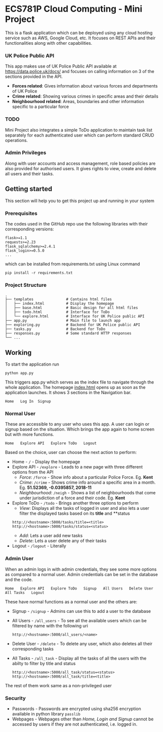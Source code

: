 # ECS781P Cloud Computing - Mini Project
This is a flask application which can be deployed using any cloud hosting service such as AWS, Google Cloud, etc. It focuses on REST APIs and their functionalities along with other capabilities. 

### UK Police Public API
This app makes use of UK Police Public API available at https://data.police.uk/docs/ and focuses on calling information on 3 of the sections provided in the API.
 - **Forces related**: Gives information about various forces and departments of UK Police
 - **Crime related**: Showing various crimes in specific areas and their details
 - **Neighbourhood related**: Areas, boundaries and other information specific to a particular force

### TODO
Mini Project also integrates a simple ToDo application to maintain task list separately for each authenticated user which can perform standard CRUD operations.

### Admin Privileges
Along with user accounts and access management, role based policies are also provided for authorised users. It gives rights to view, create and delete all users and their tasks.

## Getting started
This section will help you to get this project up and running in your system

### Prerequisites
The codes used in the GitHub repo use the following libraries with their corresponding versions:
```
flask>=1.1
requests>=2.23
flask_sqlalchemy>=2.4.1
flask_login>=0.5.0
...
```
which can be installed from requirements.txt using Linux command

```
pip install -r requirements.txt
```
### Project Structure

    .
    ├── templates               # Contains html files
    │   ├── index.html          # Display the homepage
    │   ├── base.html           # Basic design for all html files
    │   ├── todo.html           # Interface for ToDo 
    │   └── explore.html        # Interface for UK Police public API
    ├── app.py                  # Main file to launch app
    ├── exploring.py            # Backend for UK Police public API
    ├── tasks.py                # Backend for ToDo
    ├── responses.py            # Some standard HTTP responses
    └── ...

## Working
To start the application run

    python app.py

This triggers app.py which serves as the index file to navigate through the whole application. The homepage [index.html](https://github.com/yogen-p/flask_app/blob/master/templates/index.html) opens up as soon as the application launches.
It shows 3 sections in the Navigation bar.

    Home   Log In  Signup

### Normal User

These are accessible to any user who uses this app. A user can login or signup based on the situation.
Which brings the app again to home screen but with more functions.

    Home   Explore API   Explore ToDo   Logout
    
Based on the choice, user can choose the next action to perform:
* Home - `/` - Display the homepage
* Explore API - `/explore` - Leads to a new page with three different options from the API
  - *Force*: `/force` - Show info about a particular Police Force. Eg. **Kent**
  - *Crime*: `/crime` - Shows crime info around a specific area in a month. Eg. **51.52369, -0.0395857, 2018-11**
  - *Neighbourhood*: `/neigh` - Shows a list of neighbourhoods that come under jurisdiction of a force and their code. Eg. **Kent**
* Explore ToDo - `/todo` - Brings another three options to perform
  - *View*: Displays all the tasks of logged in user and also lets a user filter the displayed tasks based on its **title** and **status
  ```
  http://<hostname>:5000/tasks/title=<title>
  http://<hostname>:5000/tasks/status=<status>
  ```
  - *Add*: Lets a user add new tasks
  - *Delete*: Lets a user delete any of their tasks
* Logout - `/logout` - Literally

### Admin User

When an admin logs in with admin credentials, they see some more options as compared to a normal user.
Admin credentials can be set in the database and the code.

    Home   Explore API   Explore ToDo   Signup   All Users   Delete User   All Tasks   Logout
    
These have normal functions as a normal user and the others are:
* Signup - `/signup` - Admins can use this to add a user to the database
* All Users - `/all_users` - To see all the available users which can be filtered by name with the following uri

      http://<hostname>:5000/all_users/<name>
      
* Delete User - `/delete` - To delete any user, which also deletes all their corresponding tasks
* All Tasks - `/all_task` - Display all the tasks of all the users with the abilty to filter by title and status

      http://<hostname>:5000/all_task/status=<status>
      http://<hostname>:5000/all_task/title=<title>
 

The rest of them work same as a non-privileged user

### Security

* Passwords - Passwords are encrypted using sha256 encryption available in python library `passlib`
* Webpages - Webpages other than *Home, Login and Signup* cannot be accessed by users if they are not authenticated, i.e. logged in.
